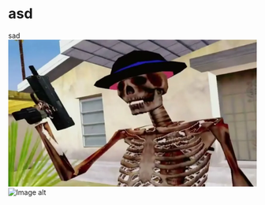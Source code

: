 # asd
sad
![Image alt](https://github.com/Sahch1ik/asd/blob/main/12.png)
![Image alt](/Sahch1ik/asd/blob/main/12%20(1).png)
